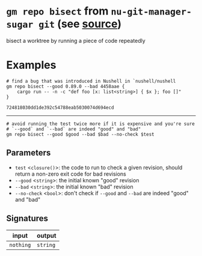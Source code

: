 # `gm repo bisect` from `nu-git-manager-sugar git` (see [source](https://github.com/amtoine/nu-git-manager/blob/main/pkgs/nu-git-manager-sugar/nu-git-manager-sugar/git/mod.nu#L440))
bisect a worktree by running a piece of code repeatedly

# Examples
```nushell
# find a bug that was introduced in Nushell in `nushell/nushell
gm repo bisect --good 0.89.0 --bad 4458aae {
    cargo run -- -n -c "def foo [x: list<string>] { $x }; foo []"
}
```
```
724818030dd1de392c54788eab5030074d694ecd
```
---
```nushell
# avoid running the test twice more if it is expensive and you're sure
# `--good` and `--bad` are indeed "good" and "bad"
gm repo bisect --good $good --bad $bad --no-check $test
```

## Parameters
- `test` <`closure()`>: the code to run to check a given revision, should return a non-zero exit code for bad revisions
- `--good` <`string`>: the initial known "good" revision
- `--bad` <`string`>: the initial known "bad" revision
- `--no-check` <`bool`>: don't check if `--good` and `--bad` are indeed "good" and "bad"


## Signatures
| input     | output   |
| --------- | -------- |
| `nothing` | `string` |
